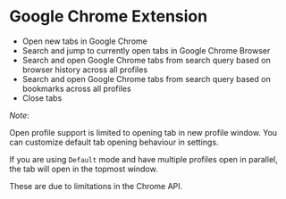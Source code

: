 # Google Chrome Extension

- Open new tabs in Google Chrome
- Search and jump to currently open tabs in Google Chrome Browser
- Search and open Google Chrome tabs from search query based on browser history across all profiles
- Search and open Google Chrome tabs from search query based on bookmarks across all profiles
- Close tabs

*Note*: 

Open profile support is limited to opening tab in new profile window. You can customize default tab opening behaviour in settings. 

If you are using `Default` mode and have multiple profiles open in parallel, the tab will open in the topmost window.

These are due to limitations in the Chrome API.